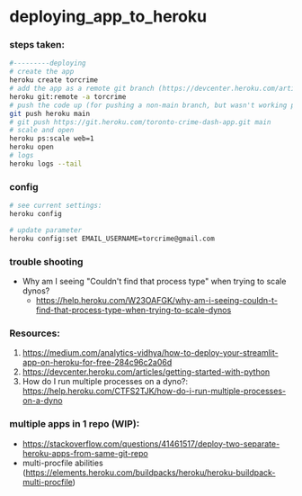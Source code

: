 # deploying_app_to_heroku

### steps taken:
```sh
#---------deploying
# create the app
heroku create torcrime
# add the app as a remote git branch (https://devcenter.heroku.com/articles/git#for-an-existing-heroku-app)
heroku git:remote -a torcrime
# push the code up (for pushing a non-main branch, but wasn't working properly: https://stackoverflow.com/questions/2971550/heroku-how-to-push-different-local-git-branches-to-heroku-master)
git push heroku main
# git push https://git.heroku.com/toronto-crime-dash-app.git main
# scale and open
heroku ps:scale web=1
heroku open
# logs
heroku logs --tail
```

### config
```sh
# see current settings:
heroku config

# update parameter
heroku config:set EMAIL_USERNAME=torcrime@gmail.com
```

### trouble shooting
- Why am I seeing "Couldn't find that process type" when trying to scale dynos?
  - https://help.heroku.com/W23OAFGK/why-am-i-seeing-couldn-t-find-that-process-type-when-trying-to-scale-dynos

### Resources:
1. https://medium.com/analytics-vidhya/how-to-deploy-your-streamlit-app-on-heroku-for-free-284c96c2a06d
2. https://devcenter.heroku.com/articles/getting-started-with-python
3. How do I run multiple processes on a dyno?: https://help.heroku.com/CTFS2TJK/how-do-i-run-multiple-processes-on-a-dyno

### multiple apps in 1 repo (WIP):
- https://stackoverflow.com/questions/41461517/deploy-two-separate-heroku-apps-from-same-git-repo
- multi-procfile abilities (https://elements.heroku.com/buildpacks/heroku/heroku-buildpack-multi-procfile)
